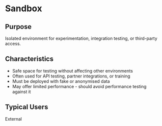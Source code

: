 # Sandbox

## Purpose  
Isolated environment for experimentation, integration testing, or third-party access.

## Characteristics
- Safe space for testing without affecting other environments
- Often used for API testing, partner integrations, or training
- Must be deployed with fake or anonymised data
- May offer limited performance - should avoid performance testing against it

## Typical Users
External 
